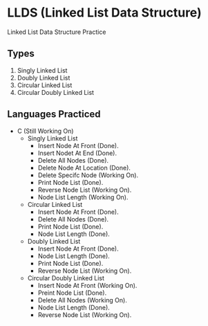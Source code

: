 # LLDS (Linked List Data Structure)
Linked List Data Structure Practice

## Types
1. Singly Linked List
2. Doubly Linked List
3. Circular Linked List
4. Circular Doubly Linked List

## Languages Practiced 
- C (Still Working On)
  - Singly Linked List
    - Insert Node At Front (Done).
    - Insert Nodet At End (Done).
    - Delete All Nodes (Done).
    - Delete Node At Location (Done).
    - Delete Specifc Node (Working On).
    - Print Node List (Done).
    - Reverse Node List (Working On).
    - Node List Length (Working On).
  - Circular Linked List
    - Insert Node At Front (Done).
    - Delete All Nodes (Done).
    - Print Node List (Done).
    - Node List Length (Done).
  - Doubly Linked List
    - Insert Node At Front (Done).
    - Node List Length (Done).
    - Print Node List (Done).
    - Reverse Node List (Working On).
  - Circular Doubly Linked List
    - Insert Node At Front (Working On).
    - Preint Node List (Done).
    - Delete All Nodes (Working On).
    - Node List Length (Done).
    - Reverse Node List (Working On).